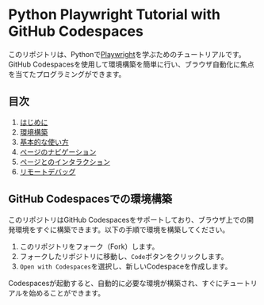# Python Playwright Tutorial with GitHub Codespaces

このリポジトリは、Pythonで[Playwright](https://playwright.dev/)を学ぶためのチュートリアルです。GitHub Codespacesを使用して環境構築を簡単に行い、ブラウザ自動化に焦点を当てたプログラミングができます。

## 目次

1. [はじめに](01_introduction/README.md)
2. [環境構築](02_environment_setup/README.md)
3. [基本的な使い方](03_basic_usage/README.md)
4. [ページのナビゲーション](04_navigation/README.md)
5. [ページとのインタラクション](05_interactions/README.md)
6. [リモートデバッグ](06_remote_debug/README.md)

## GitHub Codespacesでの環境構築

このリポジトリはGitHub Codespacesをサポートしており、ブラウザ上での開発環境をすぐに構築できます。以下の手順で環境を構築してください。

1. このリポジトリをフォーク（Fork）します。
2. フォークしたリポジトリに移動し、`Code`ボタンをクリックします。
3. `Open with Codespaces`を選択し、新しいCodespaceを作成します。

Codespacesが起動すると、自動的に必要な環境が構築され、すぐにチュートリアルを始めることができます。
